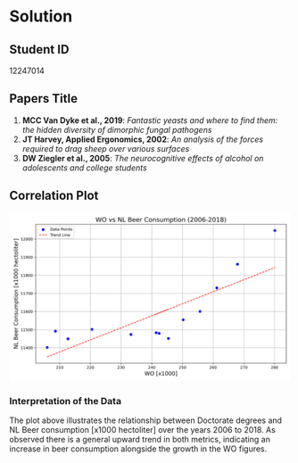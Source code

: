 # Solution

## Student ID
12247014

## Papers Title
1. **MCC Van Dyke et al., 2019**: *Fantastic yeasts and where to find 
them: the hidden diversity of dimorphic fungal pathogens*
2. **JT Harvey, Applied Ergonomics, 2002**: *An analysis of the forces 
required to drag sheep over various surfaces*
3. **DW Ziegler et al., 2005**: *The neurocognitive effects of alcohol on 
adolescents and college students*

## Correlation Plot

![Correlation Plot](beer_consumption_plot.png)

### Interpretation of the Data
The plot above illustrates the relationship between Doctorate degrees and 
NL Beer consumption [x1000 hectoliter] over the years 2006 to 2018. As 
observed there is a general upward trend in both metrics, indicating an 
increase in beer consumption alongside the growth in the WO figures.
